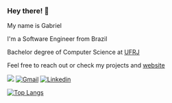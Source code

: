 ### Hey there! 👋

My name is Gabriel

I'm a Software Engineer from Brazil

Bachelor degree of Computer Science at [UFRJ](https://ufrj.br)

Feel free to reach out or check my projects and [website](https://christo.dev.br)

![](https://komarev.com/ghpvc/?username=gabrielchristo&style=flat-square)
[![Gmail](https://img.shields.io/badge/Gmail-D14836?style=flat-square&logo=gmail&logoColor=white)](mailto:christo@dcc.ufrj.br)
[![Linkedin](https://img.shields.io/badge/LinkedIn-0077B5?style=flat-square&logo=linkedin&logoColor=white)](https://www.linkedin.com/in/gabrielchristo)

[![Top Langs](https://github-readme-stats.vercel.app/api/top-langs/?username=gabrielchristo&hide=jupyter%20notebook&size_weight=0.85&count_weight=0.15&langs_count=12&layout=compact&theme=shadow_blue)](https://github.com/anuraghazra/github-readme-stats)
